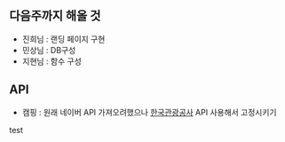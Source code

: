 ## 다음주까지 해올 것

- 진희님 : 랜딩 페이지 구현
- 민상님 : DB구성
- 지현님 : 함수 구성

## API

- 캠핑 : 원래 네이버 API 가져오려했으나 [한국관광공사](https://www.gocamping.or.kr/camp/recomend/list.do) API 사용해서 고정시키기

test